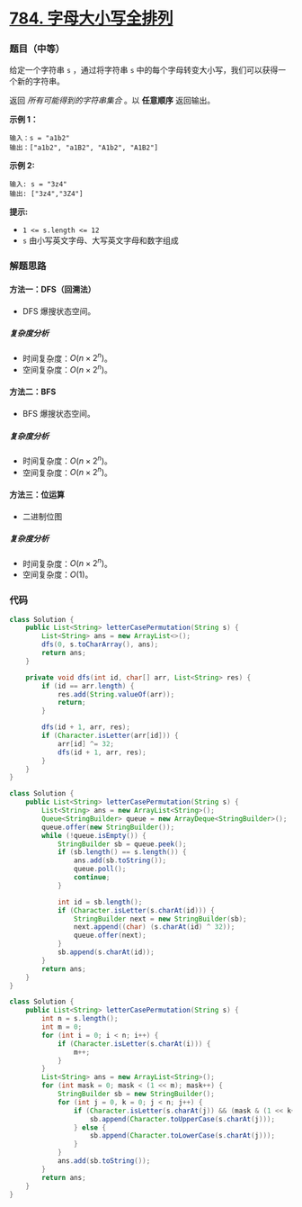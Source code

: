 # [784. 字母大小写全排列](https://leetcode.cn/problems/letter-case-permutation/)

### 题目（中等）

给定一个字符串 `s` ，通过将字符串 `s` 中的每个字母转变大小写，我们可以获得一个新的字符串。

返回 *所有可能得到的字符串集合* 。以 **任意顺序** 返回输出。

**示例 1：**

```
输入：s = "a1b2"
输出：["a1b2", "a1B2", "A1b2", "A1B2"]
```

**示例 2:**

```
输入: s = "3z4"
输出: ["3z4","3Z4"]
```

**提示:**

* `1 <= s.length <= 12`
* `s` 由小写英文字母、大写英文字母和数字组成

### 解题思路

#### 方法一：DFS（回溯法）

- DFS 爆搜状态空间。

##### 复杂度分析

- 时间复杂度：$O(n \times 2^n)$。
- 空间复杂度：$O(n \times 2^n)$。

#### 方法二：BFS

- BFS 爆搜状态空间。

##### 复杂度分析

- 时间复杂度：$O(n \times 2^n)$。
- 空间复杂度：$O(n \times 2^n)$。

#### 方法三：位运算

- 二进制位图

##### 复杂度分析

- 时间复杂度：$O(n \times 2^n)$。
- 空间复杂度：$O(1)$。

### 代码

```java
class Solution {
    public List<String> letterCasePermutation(String s) {
        List<String> ans = new ArrayList<>();
        dfs(0, s.toCharArray(), ans);
        return ans;
    }

    private void dfs(int id, char[] arr, List<String> res) {
        if (id == arr.length) {
            res.add(String.valueOf(arr));
            return;
        }

        dfs(id + 1, arr, res);
        if (Character.isLetter(arr[id])) {
            arr[id] ^= 32;
            dfs(id + 1, arr, res);
        }
    }
}
```

```java
class Solution {
    public List<String> letterCasePermutation(String s) {
        List<String> ans = new ArrayList<String>();
        Queue<StringBuilder> queue = new ArrayDeque<StringBuilder>();
        queue.offer(new StringBuilder());
        while (!queue.isEmpty()) {
            StringBuilder sb = queue.peek();
            if (sb.length() == s.length()) {
                ans.add(sb.toString());
                queue.poll();
                continue;
            }

            int id = sb.length();
            if (Character.isLetter(s.charAt(id))) {
                StringBuilder next = new StringBuilder(sb);
                next.append((char) (s.charAt(id) ^ 32));
                queue.offer(next);
            }
            sb.append(s.charAt(id));
        }
        return ans;
    }
}
```

```java
class Solution {
    public List<String> letterCasePermutation(String s) {
        int n = s.length();
        int m = 0;
        for (int i = 0; i < n; i++) {
            if (Character.isLetter(s.charAt(i))) {
                m++;
            }
        }
        List<String> ans = new ArrayList<String>();
        for (int mask = 0; mask < (1 << m); mask++) {
            StringBuilder sb = new StringBuilder();
            for (int j = 0, k = 0; j < n; j++) {
                if (Character.isLetter(s.charAt(j)) && (mask & (1 << k++)) != 0) {
                    sb.append(Character.toUpperCase(s.charAt(j)));
                } else {
                    sb.append(Character.toLowerCase(s.charAt(j)));
                }
            }
            ans.add(sb.toString());
        }
        return ans;
    }
}
```